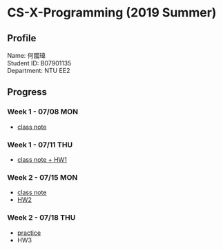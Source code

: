 # CS-X-Programming (2019 Summer)
## Profile
Name: 何國瑋<br>
Student ID: B07901135<br> 
Department: NTU EE2
## Progress
### Week 1 - 07/08 MON
- [class note](https://b07901135.github.io/Data_Science_Programming/w1_mon/w1_mon_class.html)
### Week 1 - 07/11 THU
- [class note + HW1](https://b07901135.github.io/Data_Science_Programming/w1_thu/w1_thu_class.html)
### Week 2 - 07/15 MON
- [class note](https://b07901135.github.io/Data_Science_Programming/w2_mon/w2_mon_class.html)
- [HW2](https://b07901135.github.io/Data_Science_Programming/w2_mon/w2_mon_hw.html)
### Week 2 - 07/18 THU
- [practice](https://github.com/b07901135/Data_Science_Programming/blob/master/w2_thu/ex.R)
- HW3
